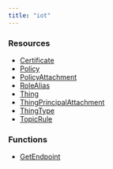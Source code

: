 ```yaml
---
title: "iot"
---
```


<!-- WARNING: this file was generated by the Pulumi Terraform Bridge (tfgen) Tool. -->
<!-- Do not edit by hand unless you're certain you know what you are doing! -->

<style>
  table td p { margin-top: 0; margin-bottom: 0; }
</style>

<h3>Resources</h3>
<ul class="api">
    <li><a href="certificate"><span class="symbol resource"></span>Certificate</a></li>
    <li><a href="policy"><span class="symbol resource"></span>Policy</a></li>
    <li><a href="policyattachment"><span class="symbol resource"></span>PolicyAttachment</a></li>
    <li><a href="rolealias"><span class="symbol resource"></span>RoleAlias</a></li>
    <li><a href="thing"><span class="symbol resource"></span>Thing</a></li>
    <li><a href="thingprincipalattachment"><span class="symbol resource"></span>ThingPrincipalAttachment</a></li>
    <li><a href="thingtype"><span class="symbol resource"></span>ThingType</a></li>
    <li><a href="topicrule"><span class="symbol resource"></span>TopicRule</a></li>
</ul>

<h3>Functions</h3>
<ul class="api">
    <li><a href="getendpoint"><span class="symbol datasource"></span>GetEndpoint</a></li>
</ul>

